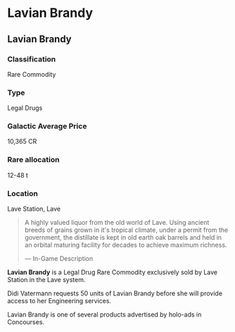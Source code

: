 # Lavian Brandy
## Lavian Brandy

		

### Classification

Rare Commodity

### Type

Legal Drugs

### Galactic Average Price

10,365 CR

### Rare allocation

12-48 t

### Location

Lave Station, Lave

> 
> 
> A highly valued liquor from the old world of Lave. Using ancient breeds of grains grown in it's tropical climate, under a permit from the government, the distillate is kept in old earth oak barrels and held in an orbital maturing facility for decades to achieve maximum richness.
> 
> 
> — In-Game Description
> 

**Lavian Brandy** is a Legal Drug Rare Commodity exclusively sold by Lave Station in the Lave system.

Didi Vatermann requests 50 units of Lavian Brandy before she will provide access to her Engineering services.

Lavian Brandy is one of several products advertised by holo-ads in Concourses.